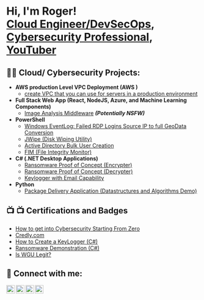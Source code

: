 <h1>Hi, I'm Roger! <br/><a href="https://github.com/rogerbarrow">Cloud Engineer/DevSecOps</a>, <a href="https://www.linkedin.com/in/roger-barrow-8b2698174/">Cybersecurity Professional</a>, <a href="https://www.youtube.com/channel/UCp5yt79N70BTmqx5nVG9VeQ">YouTuber</a></h1>

<h2>👨‍💻 Cloud/ Cybersecurity Projects:</h2>

- <b>AWS production Level VPC Deployment  (AWS )</b>
  - [ create VPC that you can use for servers in a production environment](https://github.com/rogerbarrow/AWS_Project_Production_Lab_Project_1)
- <b>Full Stack Web App (React, NodeJS, Azure, and Machine Learning Components)</b>
  - [Image Analysis Middleware](https://github.com/joshmadakor1/4chan-Image-Analysis-Middleware-C964) <b><i>(Potentially NSFW)</b></i>
- <b>PowerShell</b>
  - [Windows EventLog: Failed RDP Logins Source IP to full GeoData Conversion](https://github.com/joshmadakor1/Sentinel-Lab)
  - [JWipe (Disk Wiping Utility)](https://github.com/joshmadakor1/Jwipe.PowerShell)
  - [Active Directory Bulk User Creation](https://github.com/joshmadakor1/AD_PS)
  - [FIM (File Integrity Monitor)](https://github.com/joshmadakor1/PowerShell-Integrity-FIM)
- <b>C# (.NET Desktop Applications)</b>
  - [Ransomware Proof of Concept (Encrypter)](https://github.com/joshmadakor1/EncrypterPOC)
  - [Ransomware Proof of Concept (Decrypter)](https://github.com/joshmadakor1/DecrypterPOC)
  - [Keylogger with Email Capability](https://github.com/joshmadakor1/Key-Logger-With-Email)
- <b>Python</b>
  - [Package Delivery Application (Datastructures and Algorithms Demo)](https://github.com/joshmadakor1/Package-Delivery-Pathfinding-Algorithm)

<h2>📺 📺 Certifications and Badges</h2>

- [How to get into Cybersecurity Starting From Zero](https://www.youtube.com/watch?v=a83ASGn_V_s)
- [Credly.com](https://www.credly.com/users/roger-barrow.42c07f95)
- [How to Create a KeyLogger (C#)](https://www.youtube.com/watch?v=N-L9hklSlNk)
- [Ransomware Demonstration (C#)](https://www.youtube.com/watch?v=OfvdQeh79s0)
- [Is WGU Legit?](https://www.youtube.com/watch?v=E2MwRWxDBkA)

<h2> 🤳 Connect with me:</h2>

[<img align="left" alt="RogerBarrow | YouTube" width="22px" src="https://cdn.jsdelivr.net/npm/simple-icons@v3/icons/youtube.svg" />][youtube]
[<img align="left" alt="RogerBarrow | Twitter" width="22px" src="https://cdn.jsdelivr.net/npm/simple-icons@v3/icons/twitter.svg" />][twitter]
[<img align="left" alt="RogerBarrow | LinkedIn" width="22px" src="https://cdn.jsdelivr.net/npm/simple-icons@v3/icons/linkedin.svg" />][linkedin]
[<img align="left" alt="RogerBarrow | Instagram" width="22px" src="https://cdn.jsdelivr.net/npm/simple-icons@v3/icons/instagram.svg" />][instagram]

[twitter]: https://twitter.com
[youtube]: https://www.youtube.com/channel/UCp5yt79N70BTmqx5nVG9VeQ
[instagram]: https://www.instagram.com/jamelintech/
[linkedin]: https://www.linkedin.com/in/roger-barrow-8b2698174/

<!--
**joshmadakor1/joshmadakor1** is a ✨ _special_ ✨ repository because its `README.md` (this file) appears on your GitHub profile.
